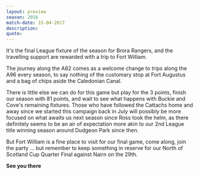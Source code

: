 ```yaml
---
layout: preview
season: 2016
match-date: 15-04-2017
description:
quote:
---
```

It's the final League fixture of the season for Brora Rangers, and the travelling support are rewarded with a trip to Fort William.

The journey along the A82 comes as a welcome change to trips along the A96 every season, to say nothing of the customary stop at Fort Augustus and a bag of chips aside the Caledonian Canal.

There is little else we can do for this game but play for the 3 points, finish our season with 81 points, and wait to see what happens with Buckie and Cove's remaining fixtures. Those who have followed the Cattachs home and away since we started this campaign back in July will possibly be more focused on what awaits us next season since Ross took the helm, as there definitely seems to be an air of expectation more akin to our 2nd League title winning season around Dudgeon Park since then.

But Fort William is a fine place to visit for our final game, come along, join the party ... but remember to keep something in reserve for our North of Scotland Cup Quarter Final against Nairn on the 29th.

**See you there**

